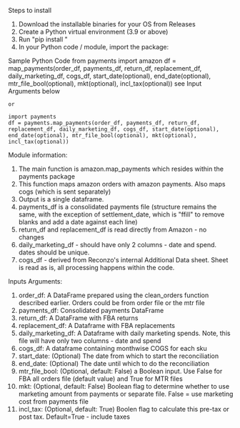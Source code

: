 Steps to install

1. Download the installable binaries for your OS from Releases
2. Create a Python virtual environment (3.9 or above)
3. Run "pip install <filename>"
4. In your Python code / module, import the package:

Sample Python Code
	from payments import amazon
	df = map_payments(order_df, payments_df, return_df, replacement_df, daily_marketing_df, cogs_df, start_date(optional), end_date(optional), mtr_file_bool(optional), mkt(optional), incl_tax(optional)) see Input Arguments below
	
	or

	import payments
	df = payments.map_payments(order_df, payments_df, return_df, replacement_df, daily_marketing_df, cogs_df, start_date(optional), end_date(optional), mtr_file_bool(optional), mkt(optional), incl_tax(optional))

Module information:
1. The main function is amazon.map_payments which resides within the payments package
2. This function maps amazon orders with amazon payments. Also maps cogs (which is sent separately)
3. Output is a single dataframe.
4. payments_df is a consolidated payments file (structure remains the same, with the exception of settlement_date, which is "ffill" to remove blanks and add a date against each line)
5. return_df and replacement_df is read directly from Amazon - no changes
6. daily_marketing_df - should have only 2 columns - date and spend. dates should be unique.
7. cogs_df - derived from Reconzo's internal Additional Data sheet. Sheet is read as is, all processing happens within the code.

Inputs Arguments:
1. order_df: A DataFrame prepared using the clean_orders function described earlier. Orders could be from order file or the mtr file
2. payments_df: Consolidated payments DataFrame
3. return_df: A DataFrame with FBA returns
4. replacement_df: A Dataframe with FBA replacements
5. daily_marketing_df: A Dataframe with daily marketing spends. Note, this file will have only two columns - date and spend
6. cogs_df: A dataframe containing monthwise COGS for each sku
7. start_date: (Optional) The date from which to start the reconciliation
8. end_date: (Optional) The date until which to do the reconciliation
9. mtr_file_bool: (Optional, default: False) a Boolean input. Use False for FBA all orders file (default value) and True for MTR files
10. mkt: (Optional, default: False) Boolean flag to determine whether to use marketing amount from payments or separate file. False = use marketing cost from payments file
11. incl_tax: (Optional, default: True) Boolen flag to calculate this pre-tax or post tax. Default=True - include taxes
